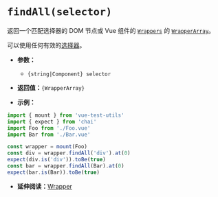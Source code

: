 # `findAll(selector)`

返回一个匹配选择器的 DOM 节点或 Vue 组件的 [`Wrappers`](README.md) 的 [`WrapperArray`](../wrapper-array/README.md)。

可以使用任何有效的[选择器](../selectors.md)。

- **参数：**
  - `{string|Component} selector`

- **返回值：**`{WrapperArray}`

- **示例：**

```js
import { mount } from 'vue-test-utils'
import { expect } from 'chai'
import Foo from './Foo.vue'
import Bar from './Bar.vue'

const wrapper = mount(Foo)
const div = wrapper.findAll('div').at(0)
expect(div.is('div')).toBe(true)
const bar = wrapper.findAll(Bar).at(0)
expect(bar.is(Bar)).toBe(true)
```

- **延伸阅读：**[Wrapper](README.md)
